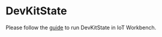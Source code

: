 # DevKitState

Please follow the [guide](https://github.com/Microsoft/vscode-iot-workbench/blob/master/docs/iot-devkit/devkit-state.md) to run DevKitState in IoT Workbench.